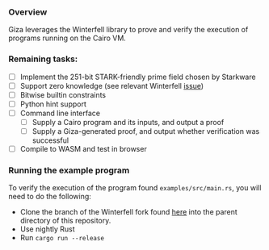 ### Overview
Giza leverages the Winterfell library to prove and verify the execution of programs running on the Cairo VM.

### Remaining tasks:
- [ ] Implement the 251-bit STARK-friendly prime field chosen by Starkware
- [ ] Support zero knowledge (see relevant Winterfell [issue](https://github.com/novifinancial/winterfell/issues/9))
- [ ] Bitwise builtin constraints
- [ ] Python hint support
- [ ] Command line interface
    - [ ] Supply a Cairo program and its inputs, and output a proof
    - [ ] Supply a Giza-generated proof, and output whether verification was successful
- [ ] Compile to WASM and test in browser

### Running the example program
To verify the execution of the program found `examples/src/main.rs`, you will need to do the following:
- Clone the branch of the Winterfell fork found [here](https://github.com/maxgillett/winterfell/tree/custom_evaluation_frame) into the parent directory of this repository.
- Use nightly Rust
- Run `cargo run --release`
